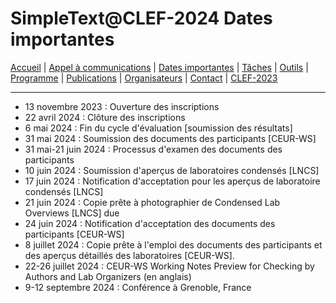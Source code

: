# SimpleText@CLEF-2024 Dates importantes

[Accueil](./) | [Appel à communications](./CFP-en-fr-C) | [Dates importantes](./dates-en-fr-C) | [Tâches](./tasks-en-fr-C) | [Outils](./tools-en-fr-C) | [Programme](./program-en-fr-C) | [Publications](./publications-en-fr-C) | [Organisateurs](./organizers-en-fr-C) | [Contact](./contact-en-fr-C) | [CLEF-2023](https://simpletext-project.com/2023/clef/)

---

* 13 novembre 2023 : Ouverture des inscriptions
* 22 avril 2024 : Clôture des inscriptions
* 6 mai 2024 : Fin du cycle d'évaluation \[soumission des résultats]
* 31 mai 2024 : Soumission des documents des participants \[CEUR-WS]
* 31 mai-21 juin 2024 : Processus d'examen des documents des participants
* 10 juin 2024 : Soumission d'aperçus de laboratoires condensés \[LNCS]
* 17 juin 2024 : Notification d'acceptation pour les aperçus de laboratoire condensés \[LNCS]
* 21 juin 2024 : Copie prête à photographier de Condensed Lab Overviews \[LNCS] due
* 24 juin 2024 : Notification d'acceptation des documents des participants \[CEUR-WS]
* 8 juillet 2024 : Copie prête à l'emploi des documents des participants et des aperçus détaillés des laboratoires \[CEUR-WS].
* 22-26 juillet 2024 : CEUR-WS Working Notes Preview for Checking by Authors and Lab Organizers (en anglais)
* 9-12 septembre 2024 : Conférence à Grenoble, France
